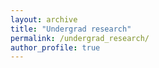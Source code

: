 ```yaml
---
layout: archive
title: "Undergrad research"
permalink: /undergrad_research/
author_profile: true
---
```

